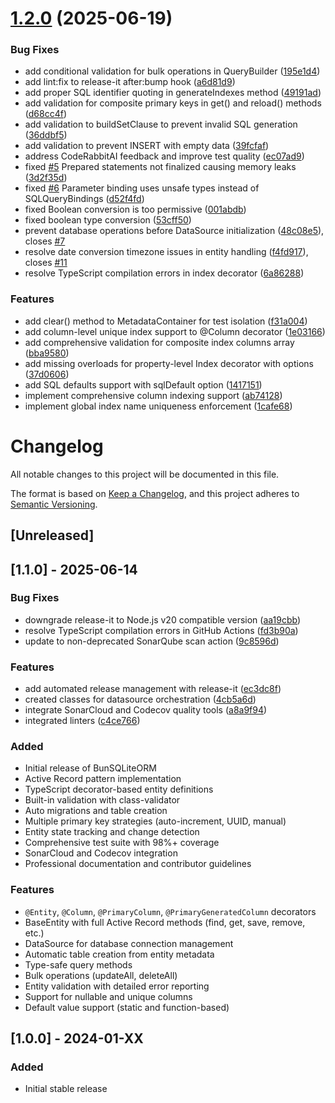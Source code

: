 

# [1.2.0](https://github.com/angelxmoreno/bun-sqlite-orm/compare/v1.1.0...v1.2.0) (2025-06-19)


### Bug Fixes

* add conditional validation for bulk operations in QueryBuilder ([195e1d4](https://github.com/angelxmoreno/bun-sqlite-orm/commit/195e1d44e4fcc1ccea82ab926662ad5d080d13ea))
* add lint:fix to release-it after:bump hook ([a6d81d9](https://github.com/angelxmoreno/bun-sqlite-orm/commit/a6d81d9b434b16b25576fb59effeeb7a9c971702))
* add proper SQL identifier quoting in generateIndexes method ([49191ad](https://github.com/angelxmoreno/bun-sqlite-orm/commit/49191ad0c4070d977bf3a0f7bd1a00f7af631b62))
* add validation for composite primary keys in get() and reload() methods ([d68cc4f](https://github.com/angelxmoreno/bun-sqlite-orm/commit/d68cc4fd8ad7e3ec4537329a2659f8ab37d32aff))
* add validation to buildSetClause to prevent invalid SQL generation ([36ddbf5](https://github.com/angelxmoreno/bun-sqlite-orm/commit/36ddbf51f50b7f991d55f5bd0d73430b96394484))
* add validation to prevent INSERT with empty data ([39fcfaf](https://github.com/angelxmoreno/bun-sqlite-orm/commit/39fcfafbd9ac60f75c27a8b4e0a02ca8d3991a91))
* address CodeRabbitAI feedback and improve test quality ([ec07ad9](https://github.com/angelxmoreno/bun-sqlite-orm/commit/ec07ad9eb67fdad48e4be2ef1cff5082d85f998c))
* fixed [#5](https://github.com/angelxmoreno/bun-sqlite-orm/issues/5) Prepared statements not finalized causing memory leaks ([3d2f35d](https://github.com/angelxmoreno/bun-sqlite-orm/commit/3d2f35dcfebc804eeaacbdd62d20004427a47672))
* fixed [#6](https://github.com/angelxmoreno/bun-sqlite-orm/issues/6) Parameter binding uses unsafe types instead of SQLQueryBindings ([d52f4fd](https://github.com/angelxmoreno/bun-sqlite-orm/commit/d52f4fdd3ce39b55f3dffa3b1793ce844a9f0602))
* fixed Boolean conversion is too permissive ([001abdb](https://github.com/angelxmoreno/bun-sqlite-orm/commit/001abdb54dfdcc20758d2d2184991e371bde467f))
* fixed boolean type conversion ([53cff50](https://github.com/angelxmoreno/bun-sqlite-orm/commit/53cff507d423ec303f5581b6993d7a15f39c5b91))
* prevent database operations before DataSource initialization ([48c08e5](https://github.com/angelxmoreno/bun-sqlite-orm/commit/48c08e51f862ac7e4456eba010fe97ba1d2a64f7)), closes [#7](https://github.com/angelxmoreno/bun-sqlite-orm/issues/7)
* resolve date conversion timezone issues in entity handling ([f4fd917](https://github.com/angelxmoreno/bun-sqlite-orm/commit/f4fd9171ffc0d15e0e89b297dc858d82a3c829e4)), closes [#11](https://github.com/angelxmoreno/bun-sqlite-orm/issues/11)
* resolve TypeScript compilation errors in index decorator ([6a86288](https://github.com/angelxmoreno/bun-sqlite-orm/commit/6a8628858d57f18b0003c6c6536913053dbea72f))


### Features

* add clear() method to MetadataContainer for test isolation ([f31a004](https://github.com/angelxmoreno/bun-sqlite-orm/commit/f31a004d2389cbbb324b8e414b7e14043a4c3043))
* add column-level unique index support to @Column decorator ([1e03166](https://github.com/angelxmoreno/bun-sqlite-orm/commit/1e03166f08781398c253698148e255c1b5dcf44c))
* add comprehensive validation for composite index columns array ([bba9580](https://github.com/angelxmoreno/bun-sqlite-orm/commit/bba9580909a4be6aab83669d5a83d63595387f85))
* add missing overloads for property-level Index decorator with options ([37d0606](https://github.com/angelxmoreno/bun-sqlite-orm/commit/37d06067c2e44c529d98929f0ac03d82f8d0a6b7))
* add SQL defaults support with sqlDefault option ([1417151](https://github.com/angelxmoreno/bun-sqlite-orm/commit/1417151607b0a67ac06e3c14e5f5f46637f84639))
* implement comprehensive column indexing support ([ab74128](https://github.com/angelxmoreno/bun-sqlite-orm/commit/ab741284409d8e247838d6167a42d9c462f33e22))
* implement global index name uniqueness enforcement ([1cafe68](https://github.com/angelxmoreno/bun-sqlite-orm/commit/1cafe688e720d259ea40f3ac16adaa9e6b25f899))

# Changelog

All notable changes to this project will be documented in this file.

The format is based on [Keep a Changelog](https://keepachangelog.com/en/1.0.0/),
and this project adheres to [Semantic Versioning](https://semver.org/spec/v2.0.0.html).

## [Unreleased]

## [1.1.0] - 2025-06-14

### Bug Fixes
* downgrade release-it to Node.js v20 compatible version ([aa19cbb](https://github.com/angelxmoreno/bun-sqlite-orm/commit/aa19cbb9d3770fb86d91e117ccda573cc0939177))
* resolve TypeScript compilation errors in GitHub Actions ([fd3b90a](https://github.com/angelxmoreno/bun-sqlite-orm/commit/fd3b90a07d5479737b5d1c2fb647ac14bb7cc1b5))
* update to non-deprecated SonarQube scan action ([9c8596d](https://github.com/angelxmoreno/bun-sqlite-orm/commit/9c8596dba4cf365bdd0e59d66049214ab424a6e0))

### Features
* add automated release management with release-it ([ec3dc8f](https://github.com/angelxmoreno/bun-sqlite-orm/commit/ec3dc8f6b2db0a198f4b4a1feed19102dfa1837b))
* created classes for datasource orchestration ([4cb5a6d](https://github.com/angelxmoreno/bun-sqlite-orm/commit/4cb5a6d66310c05b995889fecdf794550ee23bf8))
* integrate SonarCloud and Codecov quality tools ([a8a9f94](https://github.com/angelxmoreno/bun-sqlite-orm/commit/a8a9f9444f9f758f418117568d69103dcf171629))
* integrated linters ([c4ce766](https://github.com/angelxmoreno/bun-sqlite-orm/commit/c4ce76639c2be829cdc9e16f984a95d7058b96e9))

### Added
- Initial release of BunSQLiteORM
- Active Record pattern implementation
- TypeScript decorator-based entity definitions
- Built-in validation with class-validator
- Auto migrations and table creation
- Multiple primary key strategies (auto-increment, UUID, manual)
- Entity state tracking and change detection
- Comprehensive test suite with 98%+ coverage
- SonarCloud and Codecov integration
- Professional documentation and contributor guidelines

### Features
- `@Entity`, `@Column`, `@PrimaryColumn`, `@PrimaryGeneratedColumn` decorators
- BaseEntity with full Active Record methods (find, get, save, remove, etc.)
- DataSource for database connection management
- Automatic table creation from entity metadata
- Type-safe query methods
- Bulk operations (updateAll, deleteAll)
- Entity validation with detailed error reporting
- Support for nullable and unique columns
- Default value support (static and function-based)

## [1.0.0] - 2024-01-XX

### Added
- Initial stable release